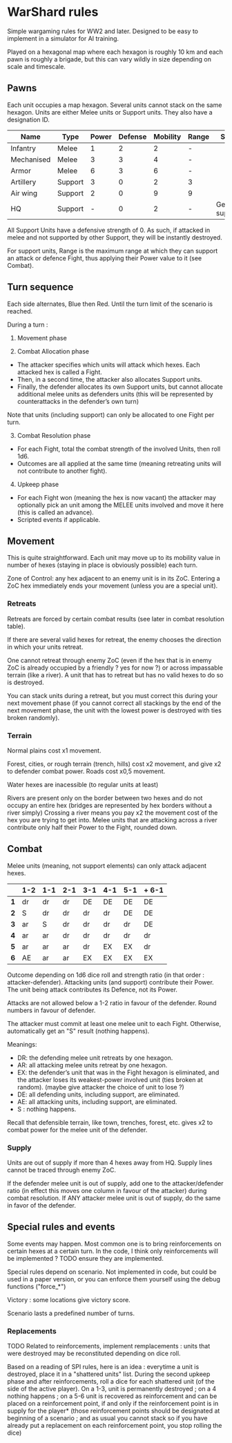 # WarShard rules

Simple wargaming rules for WW2 and later.
Designed to be easy to implement in a simulator for AI training.


Played on a hexagonal map where each hexagon is roughly 10 km and each pawn is roughly a brigade, but this can vary wildly in size depending on scale and timescale.

## Pawns

Each unit occupies a map hexagon. Several units cannot stack on the same hexagon.
Units are either Melee units or Support units.
They also have a designation ID.


| **Name**   | **Type** | **Power** | **Defense** | **Mobility** | **Range** | **Special**      |
|------------|----------|-----------|-------------|--------------|-----------|------------------|
| Infantry   | Melee    | 1         | 2           | 2            | -         |                  |
| Mechanised | Melee    | 3         | 3           | 4            | -         |                  |
| Armor      | Melee    | 6         | 3           | 6            | -         |                  |
| Artillery  | Support  | 3         | 0           | 2            | 3         |                  |
| Air wing   | Support  | 2         | 0           | 9            | 9         |                  |
| HQ         | Support  | -         | 0           | 2            | -         | Generates supply |

All Support Units have a defensive strength of 0. As such, if attacked in melee and not supported by other Support, they will be instantly destroyed.

For support units, Range is the maximum range at which they can support an attack or defence Fight, thus applying their Power value to it (see Combat).

## Turn sequence

Each side alternates, Blue then Red. Until the turn limit of the scenario is reached.

During a turn :

1) Movement phase

2) Combat Allocation phase

- The attacker specifies which units will attack which hexes. Each attacked hex is called a Fight.
- Then, in a second time, the attacker also allocates Support units.
- Finally, the defender allocates its own Support units, but cannot allocate additional melee units as defenders units (this will be represented by counterattacks in the defender’s own turn)

Note that units (including support) can only be allocated to one Fight per turn.

3) Combat Resolution phase
- For each Fight, total the combat strength of the involved Units, then roll 1d6.
- Outcomes are all applied at the same time (meaning retreating units will not contribute to another fight).

4) Upkeep phase
- For each Fight won (meaning the hex is now vacant) the attacker may optionally pick an unit among the MELEE units involved and move it here (this is called an advance).
- Scripted events if applicable.

## Movement

This is quite straightforward. Each unit may move up to its mobility value in number of hexes (staying in place is obviously possible) each turn.

Zone of Control: any hex adjacent to an enemy unit is in its ZoC. Entering a ZoC hex immediately ends your movement (unless you are a special unit).

### Retreats

Retreats are forced by certain combat results (see later in combat resolution table).

If there are several valid hexes for retreat, the enemy chooses the direction in which your units retreat.

One cannot retreat through enemy ZoC (even if the hex that is in enemy ZoC is already occupied by a friendly ? yes for now ?) or across impassable terrain (like a river). A unit that has to retreat but has no valid hexes to do so is destroyed.

You can stack units during a retreat, but you must correct this during your next movement phase (if you cannot correct all stackings by the end of the next movement phase, the unit with the lowest power is destroyed with ties broken randomly).


### Terrain

Normal plains cost x1 movement.

Forest, cities, or rough terrain (trench, hills) cost x2 movement, and give x2 to defender combat power.
Roads cost x0,5 movement.

Water hexes are inacessible (to regular units at least)

Rivers are present only on the border between two hexes and do not occupy an entire hex (bridges are represented by hex borders without a river simply)
Crossing a river means you pay x2 the movement cost of the hex you are trying to get into.
Melee units that are attacking across a river contribute only half their Power to the Fight, rounded down.

## Combat

Melee units (meaning, not support elements) can only attack adjacent hexes.

|       | **1-2** | **1-1** | **2-1** | **3-1** | **4-1** | **5-1** | **+ 6-1** |
|-------|---------|---------|---------|---------|---------|---------|-----------|
| **1** | dr      | dr      | dr      | DE      | DE      | DE      | DE        |
| **2** | S       | dr      | dr      | dr      | dr      | DE      | DE        |
| **3** | ar      | S       | dr      | dr      | dr      | dr      | DE        |
| **4** | ar      | ar      | dr      | dr      | dr      | dr      | dr        |
| **5** | ar      | ar      | ar      | dr      | EX      | EX      | dr        |
| **6** | AE      | ar      | ar      | EX      | EX      | EX      | EX        |

Outcome depending on 1d6 dice roll and strength ratio (in that order : attacker-defender). Attacking units (and support) contribute their Power. The unit being attack contributes its Defence, not its Power.

Attacks are not allowed below a 1-2 ratio in favour of the defender. Round numbers in favour of defender.

The attacker must commit at least one melee unit to each Fight. Otherwise, automatically get an "S" result (nothing happens).

Meanings:
- DR: the defending melee unit retreats by one hexagon.
- AR: all attacking melee units retreat by one hexagon.
- EX: the defender’s unit that was in the Fight hexagon is eliminated, and the attacker loses its weakest-power involved unit (ties broken at random). (maybe give attacker the choice of unit to lose ?)
- DE: all defending units, including support, are eliminated.
- AE: all attacking units, including support, are eliminated.
- S : nothing happens.

Recall that defensible terrain, like town, trenches, forest, etc. gives x2 to combat power for the melee unit of the defender.

### Supply

Units are out of supply if more than 4 hexes away from HQ. Supply lines cannot be traced through enemy ZoC.

If the defender melee unit is out of supply, add one to the attacker/defender ratio (in effect this moves one column in favour of the attacker) during combat resolution. If ANY attacker melee unit is out of supply, do the same in favor of the defender.

## Special rules and events

Some events may happen. Most common one is to bring reinforcements on certain hexes at a certain turn. In the code, I think only reinforcements will be implemented ? TODO ensure they are implemented.

Special rules depend on scenario. Not implemented in code, but could be used in a paper version, or you can enforce them yourself using the debug functions ("force_*")

Victory : some locations give victory score.

Scenario lasts a predefined number of turns.

### Replacements

TODO Related to reinforcements, implement remplacements : units that were destroyed may be reconstituted depending on dice roll.

Based on a reading of SPI rules, here is an idea : everytime a unit is destroyed, place it in a "shattered units" list.
During the second upkeep phase and after reinforcements, roll a dice for each shattered unit (of the side of the active player). On a 1-3, unit is permanently destroyed ; on a 4 nothing happens ; on a 5-6 unit is recovered as reinforcement and can be placed on a reinforcement point, if and only if the reinforcement point is in supply for the player* (those reinforcement points should be designated at beginning of a scenario ; and as usual you cannot stack so if you have already put a replacement on each reinforcement point, you stop rolling the dice)
